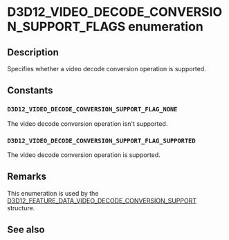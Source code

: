 # D3D12_VIDEO_DECODE_CONVERSION_SUPPORT_FLAGS enumeration

## Description

Specifies whether a video decode conversion operation is supported.

## Constants

### `D3D12_VIDEO_DECODE_CONVERSION_SUPPORT_FLAG_NONE`

The video decode conversion operation isn't supported.

### `D3D12_VIDEO_DECODE_CONVERSION_SUPPORT_FLAG_SUPPORTED`

The video decode conversion operation is supported.

## Remarks

This enumeration is used by the [D3D12\_FEATURE\_DATA\_VIDEO\_DECODE\_CONVERSION\_SUPPORT](https://learn.microsoft.com/windows/win32/api/d3d12video/ns-d3d12video-d3d12_feature_data_video_decode_conversion_support) structure.

## See also